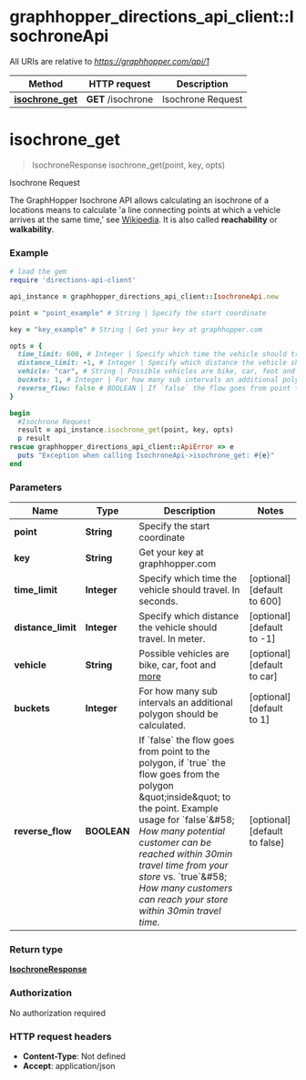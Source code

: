 # graphhopper_directions_api_client::IsochroneApi

All URIs are relative to *https://graphhopper.com/api/1*

Method | HTTP request | Description
------------- | ------------- | -------------
[**isochrone_get**](IsochroneApi.md#isochrone_get) | **GET** /isochrone | Isochrone Request


# **isochrone_get**
> IsochroneResponse isochrone_get(point, key, opts)

Isochrone Request

The GraphHopper Isochrone API allows calculating an isochrone of a locations means to calculate 'a line connecting points at which a vehicle arrives at the same time,' see [Wikipedia](http://en.wikipedia.org/wiki/Isochrone_map). It is also called **reachability** or **walkability**. 

### Example
```ruby
# load the gem
require 'directions-api-client'

api_instance = graphhopper_directions_api_client::IsochroneApi.new

point = "point_example" # String | Specify the start coordinate

key = "key_example" # String | Get your key at graphhopper.com

opts = { 
  time_limit: 600, # Integer | Specify which time the vehicle should travel. In seconds.
  distance_limit: -1, # Integer | Specify which distance the vehicle should travel. In meter.
  vehicle: "car", # String | Possible vehicles are bike, car, foot and [more](https://graphhopper.com/api/1/docs/supported-vehicle-profiles/)
  buckets: 1, # Integer | For how many sub intervals an additional polygon should be calculated.
  reverse_flow: false # BOOLEAN | If `false` the flow goes from point to the polygon, if `true` the flow goes from the polygon \"inside\" to the point. Example usage for `false`&#58; *How many potential customer can be reached within 30min travel time from your store* vs. `true`&#58; *How many customers can reach your store within 30min travel time.*
}

begin
  #Isochrone Request
  result = api_instance.isochrone_get(point, key, opts)
  p result
rescue graphhopper_directions_api_client::ApiError => e
  puts "Exception when calling IsochroneApi->isochrone_get: #{e}"
end
```

### Parameters

Name | Type | Description  | Notes
------------- | ------------- | ------------- | -------------
 **point** | **String**| Specify the start coordinate | 
 **key** | **String**| Get your key at graphhopper.com | 
 **time_limit** | **Integer**| Specify which time the vehicle should travel. In seconds. | [optional] [default to 600]
 **distance_limit** | **Integer**| Specify which distance the vehicle should travel. In meter. | [optional] [default to -1]
 **vehicle** | **String**| Possible vehicles are bike, car, foot and [more](https://graphhopper.com/api/1/docs/supported-vehicle-profiles/) | [optional] [default to car]
 **buckets** | **Integer**| For how many sub intervals an additional polygon should be calculated. | [optional] [default to 1]
 **reverse_flow** | **BOOLEAN**| If &#x60;false&#x60; the flow goes from point to the polygon, if &#x60;true&#x60; the flow goes from the polygon \&quot;inside\&quot; to the point. Example usage for &#x60;false&#x60;&amp;#58; *How many potential customer can be reached within 30min travel time from your store* vs. &#x60;true&#x60;&amp;#58; *How many customers can reach your store within 30min travel time.* | [optional] [default to false]

### Return type

[**IsochroneResponse**](IsochroneResponse.md)

### Authorization

No authorization required

### HTTP request headers

 - **Content-Type**: Not defined
 - **Accept**: application/json




